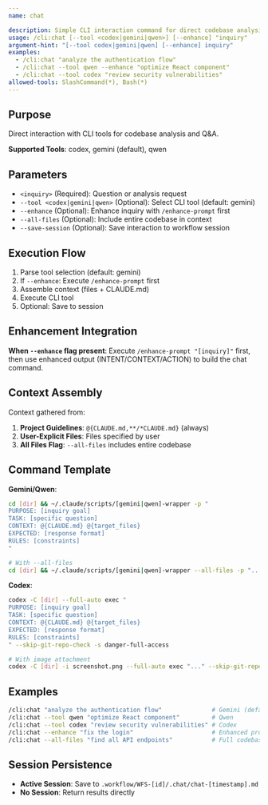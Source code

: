 ```yaml
---
name: chat

description: Simple CLI interaction command for direct codebase analysis
usage: /cli:chat [--tool <codex|gemini|qwen>] [--enhance] "inquiry"
argument-hint: "[--tool codex|gemini|qwen] [--enhance] inquiry"
examples:
  - /cli:chat "analyze the authentication flow"
  - /cli:chat --tool qwen --enhance "optimize React component"
  - /cli:chat --tool codex "review security vulnerabilities"
allowed-tools: SlashCommand(*), Bash(*)
---
```


## Purpose

Direct interaction with CLI tools for codebase analysis and Q&A.

**Supported Tools**: codex, gemini (default), qwen

## Parameters

- `<inquiry>` (Required): Question or analysis request
- `--tool <codex|gemini|qwen>` (Optional): Select CLI tool (default: gemini)
- `--enhance` (Optional): Enhance inquiry with `/enhance-prompt` first
- `--all-files` (Optional): Include entire codebase in context
- `--save-session` (Optional): Save interaction to workflow session

## Execution Flow

1. Parse tool selection (default: gemini)
2. If `--enhance`: Execute `/enhance-prompt` first
3. Assemble context (files + CLAUDE.md)
4. Execute CLI tool
5. Optional: Save to session

## Enhancement Integration

**When `--enhance` flag present**: Execute `/enhance-prompt "[inquiry]"` first, then use enhanced output (INTENT/CONTEXT/ACTION) to build the chat command.

## Context Assembly

Context gathered from:
1. **Project Guidelines**: `@{CLAUDE.md,**/*CLAUDE.md}` (always)
2. **User-Explicit Files**: Files specified by user
3. **All Files Flag**: `--all-files` includes entire codebase

## Command Template

**Gemini/Qwen**:
```bash
cd [dir] && ~/.claude/scripts/[gemini|qwen]-wrapper -p "
PURPOSE: [inquiry goal]
TASK: [specific question]
CONTEXT: @{CLAUDE.md} @{target_files}
EXPECTED: [response format]
RULES: [constraints]
"

# With --all-files
cd [dir] && ~/.claude/scripts/[gemini|qwen]-wrapper --all-files -p "..."
```

**Codex**:
```bash
codex -C [dir] --full-auto exec "
PURPOSE: [inquiry goal]
TASK: [specific question]
CONTEXT: @{CLAUDE.md} @{target_files}
EXPECTED: [response format]
RULES: [constraints]
" --skip-git-repo-check -s danger-full-access

# With image attachment
codex -C [dir] -i screenshot.png --full-auto exec "..." --skip-git-repo-check -s danger-full-access
```

## Examples

```bash
/cli:chat "analyze the authentication flow"              # Gemini (default)
/cli:chat --tool qwen "optimize React component"         # Qwen
/cli:chat --tool codex "review security vulnerabilities" # Codex
/cli:chat --enhance "fix the login"                      # Enhanced prompt
/cli:chat --all-files "find all API endpoints"           # Full codebase
```

## Session Persistence

- **Active Session**: Save to `.workflow/WFS-[id]/.chat/chat-[timestamp].md`
- **No Session**: Return results directly